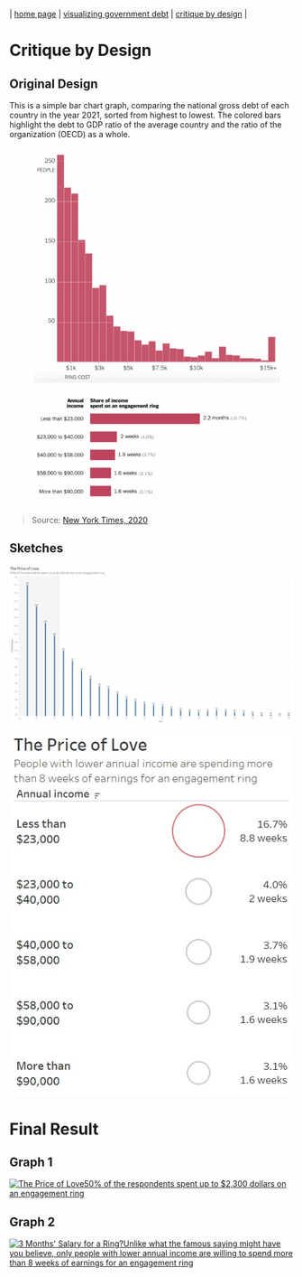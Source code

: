 | [home page](https://h-calderon.github.io/portfolio/) | [visualizing government debt](visualizing-government-debt.md) | [critique by design](critique-by-design.md) |

# Critique by Design
## Original Design

This is a simple bar chart graph, comparing the national gross debt of each country in the year 2021, sorted from highest to lowest. The colored bars highlight the debt to GDP ratio of the average country and the ratio of the organization (OECD) as a whole.

![original bar](original-bar.png)

> Source: <a href="https://www.nytimes.com/2020/02/06/learning/whats-going-on-in-this-graph-engagement-ring-costs.html">New York Times, 2020</a>

## Sketches

![sketch 1](sketch-1.jpg)

![sketch 2](sketch-2.jpg)


# Final Result

## Graph 1

<div class='tableauPlaceholder' id='viz1731527047416' style='position: relative'><noscript><a href='#'><img alt='The Price of Love50% of the respondents spent up to $2,300 dollars on an engagement ring ' src='https:&#47;&#47;public.tableau.com&#47;static&#47;images&#47;Pr&#47;PriceEngagementRing&#47;ThePriceofLove&#47;1_rss.png' style='border: none' /></a></noscript><object class='tableauViz'  style='display:none;'><param name='host_url' value='https%3A%2F%2Fpublic.tableau.com%2F' /> <param name='embed_code_version' value='3' /> <param name='site_root' value='' /><param name='name' value='PriceEngagementRing&#47;ThePriceofLove' /><param name='tabs' value='no' /><param name='toolbar' value='yes' /><param name='static_image' value='https:&#47;&#47;public.tableau.com&#47;static&#47;images&#47;Pr&#47;PriceEngagementRing&#47;ThePriceofLove&#47;1.png' /> <param name='animate_transition' value='yes' /><param name='display_static_image' value='yes' /><param name='display_spinner' value='yes' /><param name='display_overlay' value='yes' /><param name='display_count' value='yes' /><param name='language' value='en-US' /></object></div>                <script type='text/javascript'>                    
  var divElement = document.getElementById('viz1731527047416');                    
  var vizElement = divElement.getElementsByTagName('object')[0];                    
  vizElement.style.width='100%';vizElement.style.height=(divElement.offsetWidth*0.75)+'px';                    
  var scriptElement = document.createElement('script');                    
  scriptElement.src = 'https://public.tableau.com/javascripts/api/viz_v1.js';                    
  vizElement.parentNode.insertBefore(scriptElement, vizElement);                
</script>


## Graph 2

<div class='tableauPlaceholder' id='viz1731527118434' style='position: relative'><noscript><a href='#'><img alt='3 Months&#39; Salary for a Ring?Unlike what the famous saying might have you believe, only people with lower annual income are willing to spend more than 8 weeks of earnings for an engagement ring ' src='https:&#47;&#47;public.tableau.com&#47;static&#47;images&#47;We&#47;WeeksSalaryforanEngagementRing&#47;3MonthsSalaryforaRing&#47;1_rss.png' style='border: none' /></a></noscript><object class='tableauViz'  style='display:none;'><param name='host_url' value='https%3A%2F%2Fpublic.tableau.com%2F' /> <param name='embed_code_version' value='3' /> <param name='site_root' value='' /><param name='name' value='WeeksSalaryforanEngagementRing&#47;3MonthsSalaryforaRing' /><param name='tabs' value='no' /><param name='toolbar' value='yes' /><param name='static_image' value='https:&#47;&#47;public.tableau.com&#47;static&#47;images&#47;We&#47;WeeksSalaryforanEngagementRing&#47;3MonthsSalaryforaRing&#47;1.png' /> <param name='animate_transition' value='yes' /><param name='display_static_image' value='yes' /><param name='display_spinner' value='yes' /><param name='display_overlay' value='yes' /><param name='display_count' value='yes' /><param name='language' value='en-US' /></object></div>                
<script type='text/javascript'>                    
  var divElement = document.getElementById('viz1731527118434');                    
  var vizElement = divElement.getElementsByTagName('object')[0];                    
  vizElement.style.width='100%';vizElement.style.height=(divElement.offsetWidth*0.75)+'px';                    
  var scriptElement = document.createElement('script');                    
  scriptElement.src = 'https://public.tableau.com/javascripts/api/viz_v1.js';                    
  vizElement.parentNode.insertBefore(scriptElement, vizElement);                
</script>






  
